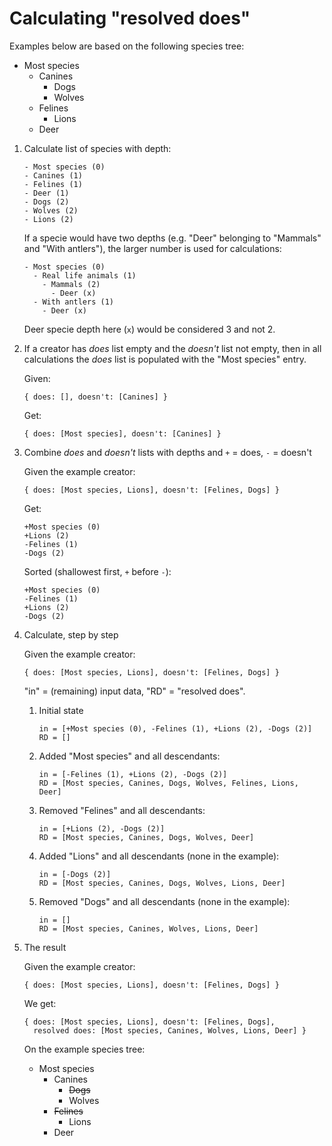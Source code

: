 # Calculating "resolved does"

Examples below are based on the following species tree:

- Most species
  - Canines
    - Dogs
    - Wolves
  - Felines
    - Lions
  - Deer

1.  Calculate list of species with depth:

        - Most species (0)
        - Canines (1)
        - Felines (1)
        - Deer (1)
        - Dogs (2)
        - Wolves (2)
        - Lions (2)

    If a specie would have two depths (e.g. "Deer" belonging to "Mammals" and "With antlers"), the larger number is used for calculations:

        - Most species (0)
          - Real life animals (1)
            - Mammals (2)
              - Deer (x)
          - With antlers (1)
            - Deer (x)

    Deer specie depth here (`x`) would be considered 3 and not 2.

2.  If a creator has _does_ list empty and the _doesn't_ list not empty, then in all calculations the _does_ list is populated with the "Most species" entry.

    Given:

        { does: [], doesn't: [Canines] }

    Get:

        { does: [Most species], doesn't: [Canines] }

3.  Combine _does_ and _doesn't_ lists with depths and `+` = does, `-` = doesn't

    Given the example creator:

        { does: [Most species, Lions], doesn't: [Felines, Dogs] }

    Get:

        +Most species (0)
        +Lions (2)
        -Felines (1)
        -Dogs (2)

    Sorted (shallowest first, `+` before `-`):

        +Most species (0)
        -Felines (1)
        +Lions (2)
        -Dogs (2)

4.  Calculate, step by step

    Given the example creator:

        { does: [Most species, Lions], doesn't: [Felines, Dogs] }

    "in" = (remaining) input data, "RD" = "resolved does".  

    1.  Initial state

            in = [+Most species (0), -Felines (1), +Lions (2), -Dogs (2)]
            RD = []

    2.  Added "Most species" and all descendants:

            in = [-Felines (1), +Lions (2), -Dogs (2)]
            RD = [Most species, Canines, Dogs, Wolves, Felines, Lions, Deer]

    3.  Removed "Felines" and all descendants:

            in = [+Lions (2), -Dogs (2)]
            RD = [Most species, Canines, Dogs, Wolves, Deer]

    4.  Added "Lions" and all descendants (none in the example):

            in = [-Dogs (2)]
            RD = [Most species, Canines, Dogs, Wolves, Lions, Deer]

    5.  Removed "Dogs" and all descendants (none in the example):

            in = []
            RD = [Most species, Canines, Wolves, Lions, Deer]

5.  The result

    Given the example creator:

        { does: [Most species, Lions], doesn't: [Felines, Dogs] }

    We get:

        { does: [Most species, Lions], doesn't: [Felines, Dogs],
          resolved does: [Most species, Canines, Wolves, Lions, Deer] }

    On the example species tree:

    - Most species
        - Canines
            - ~~Dogs~~
            - Wolves
        - ~~Felines~~
            - Lions
        - Deer
